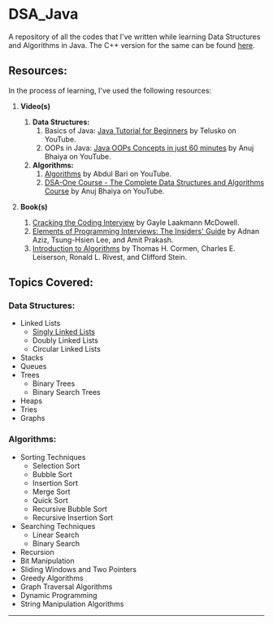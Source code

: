# DSA_Java
A repository of all the codes that I've written while learning Data Structures and Algorithms in Java. The C++ version for the same can be found [here](https://github.com/AdinotAadi/DSA_CPP).

## Resources:
In the process of learning, I've used the following resources:
1. **Video(s)**
    1. **Data Structures:**
        1. Basics of Java: [Java Tutorial for Beginners](https://www.youtube.com/watch?v=BGTx91t8q50&t=2167s) by Telusko on YouTube.
        2. OOPs in Java: [Java OOPs Concepts in just 60 minutes](https://www.youtube.com/watch?v=a199KZGMNxk&t=6s&pp=ygUJamF2YSBvb3Bz) by Anuj Bhaiya on YouTube.
    2. **Algorithms:**
        1. [Algorithms](https://www.youtube.com/playlist?list=PLDN4rrl48XKpZkf03iYFl-O29szjTrs_O) by Abdul Bari on YouTube.
        2. [DSA-One Course - The Complete Data Structures and Algorithms Course](https://www.youtube.com/playlist?list=PLUcsbZa0qzu3yNzzAxgvSgRobdUUJvz7p) by Anuj Bhaiya on YouTube.

2. **Book(s)**
    1. [Cracking the Coding Interview](http://www.crackingthecodinginterview.com/) by Gayle Laakmann McDowell.
    2. [Elements of Programming Interviews: The Insiders' Guide](https://elementsofprogramminginterviews.com/) by Adnan Aziz, Tsung-Hsien Lee, and Amit Prakash.
    3. [Introduction to Algorithms](https://mitpress.mit.edu/books/introduction-algorithms-third-edition) by Thomas H. Cormen, Charles E. Leiserson, Ronald L. Rivest, and Clifford Stein.

## Topics Covered:
### Data Structures:
- Linked Lists
    - [Singly Linked Lists](./src/linkedLists/SLL.java)
    - Doubly Linked Lists
    - Circular Linked Lists
- Stacks
- Queues
- Trees
    - Binary Trees
    - Binary Search Trees
- Heaps
- Tries
- Graphs

### Algorithms:
- Sorting Techniques
    - Selection Sort
    - Bubble Sort
    - Insertion Sort
    - Merge Sort
    - Quick Sort
    - Recursive Bubble Sort
    - Recursive Insertion Sort
- Searching Techniques
    - Linear Search
    - Binary Search
- Recursion
- Bit Manipulation
- Sliding Windows and Two Pointers
- Greedy Algorithms
- Graph Traversal Algorithms
- Dynamic Programming
- String Manipulation Algorithms

---
